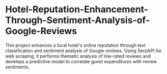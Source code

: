 # Hotel-Reputation-Enhancement-Through-Sentiment-Analysis-of-Google-Reviews
This project enhances a local hotel's online reputation through text classification and sentiment analysis of Google reviews. Using SerpAPI for web scraping, it performs thematic analysis of low-rated reviews and develops a predictive model to correlate guest expenditures with review sentiments.
